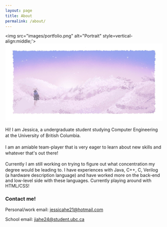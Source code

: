 ```yaml
---
layout: page
title: About
permalink: /about/
---
```

<img src="images/portfolio.png" alt="Portrait" style=vertical-align:middle;'>
<img src="images/day 8.png" alt="Day 8">

<div style='vertical-align:middle; display:inline;'>
Hi! I am Jessica, a undergraduate student studying Computer Engineering at the University of British Columbia.<br />
<br />
I am an amiable team-player that is very eager to learn about new skills and whatever that's out there!<br />
<br />
</div>
Currently I am still working on trying to figure out what concentration my degree would be leading to. I have experiences with Java, C++, C, Verilog (a hardware description language) and have worked more on the back-end and low-level side with these languages. Currently playing around with HTML/CSS!


### Contact me!
Personal/work email: [jessicahe21@hotmail.com](mailto:jessicahe21@hotmail.com)

School email: [jiahe24@student.ubc.ca](mailto:jessica.jia.he@alumni.ubc.ca)
